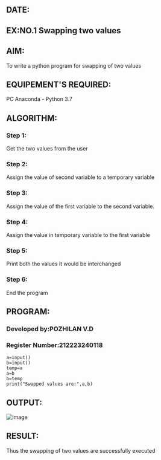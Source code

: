 ## DATE:
## EX:NO.1 Swapping two values
## AIM:
To write a python program for swapping of two values
## EQUIPEMENT'S REQUIRED: 
PC
Anaconda - Python 3.7
## ALGORITHM: 
### Step 1:
Get the two values from the user
### Step 2: 
Assign the value of second variable to a temporary variable 
### Step 3: 
Assign the value of the first variable to the second variable.
### Step 4:  
Assign the value in temporary variable to the first variable
### Step 5: 
Print both the values it would be interchanged
### Step 6: 
End the program
## PROGRAM:
### Developed by:POZHILAN V.D
### Register Number:212223240118
```
a=input()
b=input()
temp=a
a=b
b=temp
print("Swapped values are:",a,b)
```

## OUTPUT:
![image](https://github.com/user-attachments/assets/eb7a9171-ffee-4a23-945c-c4df01f56557)

## RESULT:
Thus the swapping of two values are successfully executed



